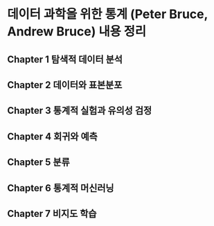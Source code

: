 # 데이터 과학을 위한 통계 (Peter Bruce, Andrew Bruce) 내용 정리
## Chapter 1 탐색적 데이터 분석
## Chapter 2 데이터와 표본분포
## Chapter 3 통계적 실험과 유의성 검정
## Chapter 4 회귀와 예측
## Chapter 5 분류
## Chapter 6 통계적 머신러닝
## Chapter 7 비지도 학습
